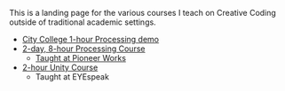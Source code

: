 This is a landing page for the various courses I teach on Creative Coding outside of traditional academic settings.

+ [City College 1-hour Processing demo](/ccny/)
+ [2-day, 8-hour Processing Course](/processing-8-hours/)
  + [Taught at Pioneer Works](https://pioneerworks.org/classes/creative-coding/)
+ [2-hour Unity Course](/unity-2-hours/)
  + Taught at EYEspeak
